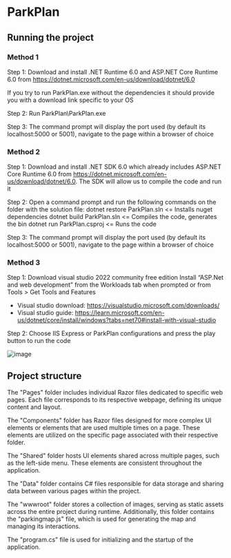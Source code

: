 # ParkPlan

## Running the project

### Method 1
Step 1: Download and install .NET Runtime 6.0 and ASP.NET Core Runtime 6.0 from https://dotnet.microsoft.com/en-us/download/dotnet/6.0

If you try to run ParkPlan.exe without the dependencies it should provide you with a download link specific to your OS

Step 2: Run ParkPlan\ParkPlan.exe

Step 3: The command prompt will display the port used (by default its localhost:5000 or 5001), navigate to the page within a browser of choice

### Method 2

Step 1: Download and install .NET SDK 6.0 which already includes ASP.NET Core Runtime 6.0 from https://dotnet.microsoft.com/en-us/download/dotnet/6.0. The SDK will allow us to compile the code and run it

Step 2: Open a command prompt and run the following commands on the folder with the solution file:
dotnet restore ParkPlan.sln <= Installs nuget dependencies
dotnet build ParkPlan.sln <= Compiles the code, generates the bin
dotnet run ParkPlan.csproj <= Runs the code

Step 3: The command prompt will display the port used (by default its localhost:5000 or 5001), navigate to the page within a browser of choice

### Method 3

Step 1: Download visual studio 2022 community free edition Install “ASP.Net and web development” from the Workloads tab when prompted or from Tools > Get Tools and Features
- Visual studio download: https://visualstudio.microsoft.com/downloads/
- Visual studio guide: https://learn.microsoft.com/en-us/dotnet/core/install/windows?tabs=net70#install-with-visual-studio

Step 2: Choose IIS Express or ParkPlan configurations and press the play button to run the code


![image](https://github.com/Gabmelom/ParkPlan/assets/60167780/5819b406-d150-4d03-9124-7f1ee99d4d99)

## Project structure

The "Pages" folder includes individual Razor files dedicated to specific web pages. Each file corresponds to its respective webpage, defining its unique content and layout.

The "Components" folder has Razor files designed for more complex UI elements or elements that are used multiple times on a page. These elements are utilized on the specific page associated with their respective folder.

The "Shared" folder hosts UI elements shared across multiple pages, such as the left-side menu. These elements are consistent throughout the application.

The "Data" folder contains C# files responsible for data storage and sharing data between various pages within the project.

The "wwwroot" folder stores a collection of images, serving as static assets across the entire project during runtime. Additionally, this folder contains the "parkingmap.js" file, which is used for generating the map and managing its interactions.

The "program.cs" file is used for initializing and the startup of the application.
